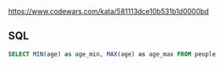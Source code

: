 https://www.codewars.com/kata/581113dce10b531b1d0000bd

## SQL
```sql
SELECT MIN(age) as age_min, MAX(age) as age_max FROM people
```